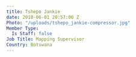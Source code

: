 ```yaml
---
title: Tshepo Jankie
date: 2018-06-01 20:57:00 Z
Photo: "/uploads/tshepo_jankie-compressor.jpg"
Member Type:
  Is Staff: false
Job Title: Mapping Supervisor
Country: Botswana
---
```


